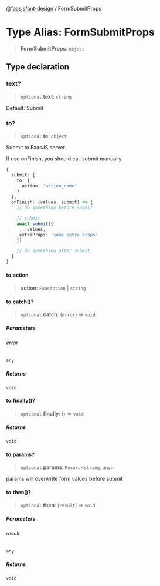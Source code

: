[@faasjs/ant-design](../README.md) / FormSubmitProps

# Type Alias: FormSubmitProps

> **FormSubmitProps**: `object`

## Type declaration

### text?

> `optional` **text**: `string`

Default: Submit

### to?

> `optional` **to**: `object`

Submit to FaasJS server.

If use onFinish, you should call submit manually.
```ts
{
  submit: {
    to: {
      action: 'action_name'
    }
  },
  onFinish: (values, submit) => {
    // do something before submit

    // submit
    await submit({
     ...values,
     extraProps: 'some extra props'
    })

    // do something after submit
  }
}
```

#### to.action

> **action**: `FaasAction` \| `string`

#### to.catch()?

> `optional` **catch**: (`error`) => `void`

##### Parameters

###### error

`any`

##### Returns

`void`

#### to.finally()?

> `optional` **finally**: () => `void`

##### Returns

`void`

#### to.params?

> `optional` **params**: `Record`\<`string`, `any`\>

params will overwrite form values before submit

#### to.then()?

> `optional` **then**: (`result`) => `void`

##### Parameters

###### result

`any`

##### Returns

`void`
